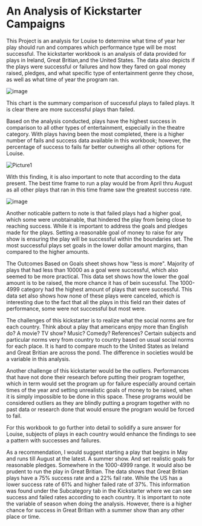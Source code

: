 # An Analysis of Kickstarter Campaigns
This Project is an analysis for Louise to determine what time of year her play should run and compares which performance type will be most successful. The kickstarter workbook is an analysis of data provided for plays in Ireland, Great Britian,and the United States. The data also depicts if the plays were successful or failures and how they fared on goal money raised, pledges, and what specific type of entertainment genre they chose, as well as what time of year the program ran.

![image](https://user-images.githubusercontent.com/86068655/138738664-a6a7e407-41be-4793-a2d7-88aea5c8c049.png)

This chart is the summary comparison of successful plays to failed plays. It is clear there are more successful plays than failed.

Based on the analysis conducted, plays have the highest success in comparison to all other types of entertainment, especially in the theatre category. With plays having been the most completed, there is a higher number of fails and success data available in this workbook; however, the percentage of success to fails far better outweighs all other options for Louise.

![Picture1](https://user-images.githubusercontent.com/86068655/138560177-531bb397-f295-42e5-89ac-f51d9bee89f7.png)

With this finding, it is also important to note that according to the data present. The best time frame to run a play would be from April thru August as all other plays that ran in this time frame saw the greatest success rate.

![image](https://user-images.githubusercontent.com/86068655/138560399-3df6a29f-6ab6-4547-98a3-8091c7bff8ca.png)

Another noticable pattern to note is that failed plays had a higher goal, which some were unobtainable, that hindered the play from being close to reaching success. While it is important to address the goals and pledges made for the plays. Setting a reasonable goal of money to raise for any show is ensuring the play will be successful within the boundaries set. The most successful plays set goals in the lower dollar amount margins, than compared to the higher amounts. 

The Outcomes Based on Goals sheet shows how "less is more". Majority of plays that had less than 10000 as a goal were successful, which also seemed to be more practical.
This data set shows how the lower the goal amount is to be raised, the more chance it has of bein sucessful. The 1000-4999 category had the highest amount of plays that were successful. This data set also shows how none of these plays were canceled, which is interesting due to the fact that all the plays in this field ran their dates of performance, some were not successful but most were. 



  The challenges of this kickstarter is to realize what the social norms are for each country. Think about a play that americans enjoy more than English do? A movie? TV show? Music? Comedy? References? Certain subjects and particular norms very from country to country based on usual social norms for each place. It is hard to compare much to the United States as Ireland and Great Britian are across the pond. The difference in societies would be a variable in this analysis. 

  Another challenge of this kickstarter would be the outliers. Performances that have not done their research before putting their program together, which in term     would set the program up for failure especially around certain times of the year and setting unrealistic goals of money to be raised, when it is simply             impossible to be done in this space. These programs would be considered outliers as they are blindly putting a program together with no past data or research done   that would ensure the program would be forced to fail. 
  
  For this workbook to go further into detail to solidify a sure answer for Louise, subjects of plays in each country would enhance the findings to see a pattern 
  with successes and failures.


As a recommendation, I would suggest starting a play that begins in May and runs till August at the latest. A summer show. And set realistic goals for reasonable pledges. Somewhere in the 1000-4999 range. It would also be prudent to run the play in Great Britian. The data shows that Great Britian plays have a 75% success rate and a 22% fail rate. While the US has a lower success rate of 61% and higher failed rate of 37%. This information was found under the Subcategory tab in the Kickstarter where we can see success and failed rates according to each country. It is important to note the variable of season when doing the analysis. However, there is a higher chance for success in Great Britian with a summer show than any other place or time.


